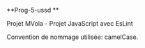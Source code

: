 **Prog-5-ussd **

Projet MVola - Projet JavaScript avec EsLint

Convention de nommage utilisée: camelCase.
